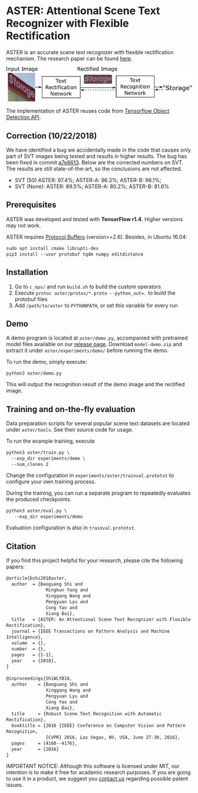 # ASTER: Attentional Scene Text Recognizer with Flexible Rectification

ASTER is an accurate scene text recognizer with flexible rectification mechanism. The research paper can be found [here](https://ieeexplore.ieee.org/abstract/document/8395027/).

![ASTER Overview](overview.png)

The implementation of ASTER reuses code from [Tensorflow Object Detection API](https://github.com/tensorflow/models/tree/master/research/object_detection).

## Correction (10/22/2018)

We have identified a bug we accidentally made in the code that causes only part of SVT images being tested and results in higher results. The bug has been fixed in commit [a7e8613](https://github.com/bgshih/aster/commit/a7e8613d6308e5a7aacb1237dfa0286d73cef342). Below are the corrected numbers on SVT. The results are still state-of-the-art, so the conclusions are not affected.

  - SVT (50) ASTER: 97.4%; ASTER-A: 96.3%; ASTER-B: 96.1%; 
  - SVT (None): ASTER: 89.5%; ASTER-A: 80.2%; ASTER-B: 81.6%


## Prerequisites

ASTER was developed and tested with **TensorFlow r1.4**. Higher versions may not work.

ASTER requires [Protocol Buffers](https://github.com/google/protobuf) (version>=2.6). Besides, in Ubuntu 16.04:
```
sudo apt install cmake libcupti-dev
pip3 install --user protobuf tqdm numpy editdistance
```

## Installation
  1. Go to `c_ops/` and run `build.sh` to build the custom operators
  2. Execute `protoc aster/protos/*.proto --python_out=.` to build the protobuf files
  3. Add `/path/to/aster` to `PYTHONPATH`, or set this variable for every run

## Demo

A demo program is located at `aster/demo.py`, accompanied with pretrained model files available on our [release page](https://github.com/bgshih/aster/releases). Download `model-demo.zip` and extract it under `aster/experiments/demo/` before running the demo.

To run the demo, simply execute:

```
python3 aster/demo.py
```

This will output the recognition result of the demo image and the rectified image.

## Training and on-the-fly evaluation

Data preparation scripts for several popular scene text datasets are located under `aster/tools`. See their source code for usage.

To run the example training, execute

```
python3 aster/train.py \
  --exp_dir experiments/demo \
  --num_clones 2
```

Change the configuration in `experiments/aster/trainval.prototxt` to configure your own training process.

During the training, you can run a separate program to repeatedly evaluates the produced checkpoints.

```
python3 aster/eval.py \
   --exp_dir experiments/demo
```

Evaluation configuration is also in `trainval.prototxt`.

## Citation

If you find this project helpful for your research, please cite the following papers:

```
@article{bshi2018aster,
  author  = {Baoguang Shi and
               Mingkun Yang and
               Xinggang Wang and
               Pengyuan Lyu and
               Cong Yao and
               Xiang Bai},
  title   = {ASTER: An Attentional Scene Text Recognizer with Flexible Rectification},
  journal = {IEEE Transactions on Pattern Analysis and Machine Intelligence}, 
  volume  = {}, 
  number  = {}, 
  pages   = {1-1},
  year    = {2018}, 
}

@inproceedings{ShiWLYB16,
  author    = {Baoguang Shi and
               Xinggang Wang and
               Pengyuan Lyu and
               Cong Yao and
               Xiang Bai},
  title     = {Robust Scene Text Recognition with Automatic Rectification},
  booktitle = {2016 {IEEE} Conference on Computer Vision and Pattern Recognition,
               {CVPR} 2016, Las Vegas, NV, USA, June 27-30, 2016},
  pages     = {4168--4176},
  year      = {2016}
}
```

IMPORTANT NOTICE: Although this software is licensed under MIT, our intention is to make it free for academic research purposes. If you are going to use it in a product, we suggest you [contact us](xbai@hust.edu.cn) regarding possible patent issues.
